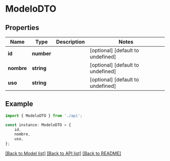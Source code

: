 # ModeloDTO


## Properties

Name | Type | Description | Notes
------------ | ------------- | ------------- | -------------
**id** | **number** |  | [optional] [default to undefined]
**nombre** | **string** |  | [optional] [default to undefined]
**uso** | **string** |  | [optional] [default to undefined]

## Example

```typescript
import { ModeloDTO } from './api';

const instance: ModeloDTO = {
    id,
    nombre,
    uso,
};
```

[[Back to Model list]](../README.md#documentation-for-models) [[Back to API list]](../README.md#documentation-for-api-endpoints) [[Back to README]](../README.md)
